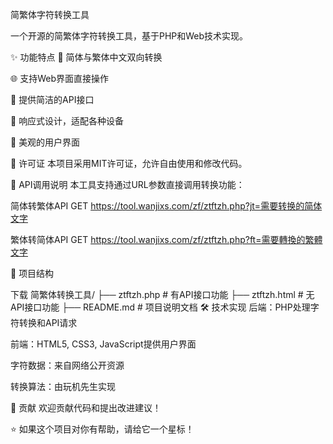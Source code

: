 简繁体字符转换工具


一个开源的简繁体字符转换工具，基于PHP和Web技术实现。

✨ 功能特点
🔄 简体与繁体中文双向转换

🌐 支持Web界面直接操作

🚀 提供简洁的API接口

📱 响应式设计，适配各种设备

🎨 美观的用户界面



📜 许可证
本项目采用MIT许可证，允许自由使用和修改代码。



🔧 API调用说明
本工具支持通过URL参数直接调用转换功能：

简体转繁体API
GET https://tool.wanjixs.com/zf/ztftzh.php?jt=需要转换的简体文字

繁体转简体API
GET https://tool.wanjixs.com/zf/ztftzh.php?ft=需要轉換的繁體文字




📁 项目结构

下载
简繁体转换工具/
├── ztftzh.php          # 有API接口功能
├── ztftzh.html          # 无API接口功能
├── README.md           # 项目说明文档
🛠️ 技术实现
后端：PHP处理字符转换和API请求

前端：HTML5, CSS3, JavaScript提供用户界面

字符数据：来自网络公开资源

转换算法：由玩机先生实现

🤝 贡献
欢迎贡献代码和提出改进建议！


⭐ 如果这个项目对你有帮助，请给它一个星标！



